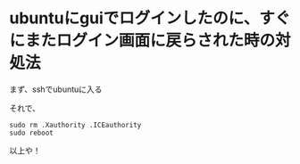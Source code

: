 # ubuntuにguiでログインしたのに、すぐにまたログイン画面に戻らされた時の対処法

まず、sshでubuntuに入る

それで、

```
sudo rm .Xauthority .ICEauthority
sudo reboot
```

以上や！